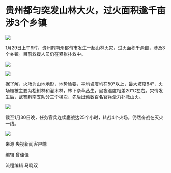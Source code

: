 # 贵州都匀突发山林大火，过火面积逾千亩涉3个乡镇

![](https://inews.gtimg.com/newsapp_bt/0/15634861004/1000)

1月29日上午9时，贵州黔南州都匀市发生一起山林火灾，过火面积千余亩，涉及3个乡镇。目前救援人员仍在紧张扑救中。

![](https://inews.gtimg.com/newsapp_bt/0/15634860996/1000)

![](https://inews.gtimg.com/newsapp_bt/0/15634861006/1000)

据了解，火场为山地地形，地势险要，平均坡度均在50°以上，最大坡度84°，火场植被主要为松树林和灌木林，林下杂草丛生，昼夜温度相差20℃左右。灾情发生后，武警黔南支队分三个梯次，先后出动数百名官兵全力扑救山火。

![](https://inews.gtimg.com/newsapp_bt/0/15634860999/1000)

截至1月30日晚，任务官兵连续鏖战达25个小时，转战4个火场，仍然奋战在灭火一线。

![](https://inews.gtimg.com/newsapp_bt/0/15634860971/1000)

来源 央视新闻客户端

编辑 曾佳佳

流程编辑 马晓双

